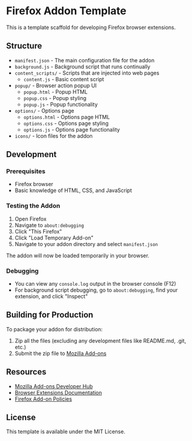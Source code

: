 # Firefox Addon Template

This is a template scaffold for developing Firefox browser extensions.

## Structure

- `manifest.json` - The main configuration file for the addon
- `background.js` - Background script that runs continually
- `content_scripts/` - Scripts that are injected into web pages
  - `content.js` - Basic content script
- `popup/` - Browser action popup UI
  - `popup.html` - Popup HTML
  - `popup.css` - Popup styling
  - `popup.js` - Popup functionality
- `options/` - Options page
  - `options.html` - Options page HTML
  - `options.css` - Options page styling
  - `options.js` - Options page functionality
- `icons/` - Icon files for the addon

## Development

### Prerequisites

- Firefox browser
- Basic knowledge of HTML, CSS, and JavaScript

### Testing the Addon

1. Open Firefox
2. Navigate to `about:debugging`
3. Click "This Firefox"
4. Click "Load Temporary Add-on"
5. Navigate to your addon directory and select `manifest.json`

The addon will now be loaded temporarily in your browser.

### Debugging

- You can view any `console.log` output in the browser console (F12)
- For background script debugging, go to `about:debugging`, find your extension, and click "Inspect"

## Building for Production

To package your addon for distribution:

1. Zip all the files (excluding any development files like README.md, .git, etc.)
2. Submit the zip file to [Mozilla Add-ons](https://addons.mozilla.org/developers/)

## Resources

- [Mozilla Add-ons Developer Hub](https://developer.mozilla.org/en-US/docs/Mozilla/Add-ons)
- [Browser Extensions Documentation](https://developer.mozilla.org/en-US/docs/Mozilla/Add-ons/WebExtensions)
- [Firefox Add-on Policies](https://extensionworkshop.com/documentation/publish/add-on-policies/)

## License

This template is available under the MIT License. 
